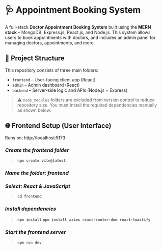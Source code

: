 # 🩺 Appointment Booking System

A full-stack **Doctor Appointment Booking System** built using the **MERN stack** – MongoDB, Express.js, React.js, and Node.js. This system allows users to book appointments with doctors, and includes an admin panel for managing doctors, appointments, and more.

## 📁 Project Structure

This repository consists of three main folders:

- `frontend` – User-facing client app (React)
- `admin` – Admin dashboard (React)
- `backend` – Server-side logic and APIs (Node.js + Express)

> ⚠️ `node_modules` folders are excluded from version control to reduce repository size. You must install the required dependencies manually as shown below.
## 🌐 Frontend Setup (User Interface)
Runs on: http://localhost:5173
### *Create the frontend folder*
> **`npm create vite@latest`**

### *Name the folder: frontend*
### *Select: React & JavaScript*

> **`cd frontend`**

### *Install dependencies*
> **`npm install`**
> **`npm install axios react-router-dom react-toastify`**

### *Start the frontend server*
> **`npm run dev`**

